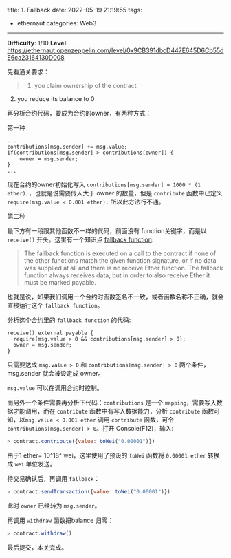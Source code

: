 title: 1. Fallback
date: 2022-05-19 21:19:55
tags:
- ethernaut
categories: Web3
---

**Difficulty**: 1/10
**Level**: https://ethernaut.openzeppelin.com/level/0x9CB391dbcD447E645D6Cb55dE6ca23164130D008

先看通关要求：

> 1. you claim ownership of the contract
2. you reduce its balance to 0
> 

再分析合约代码，要成为合约的owner，有两种方式：

第一种

```solidity
...
contributions[msg.sender] += msg.value;
if(contributions[msg.sender] > contributions[owner]) {
	owner = msg.sender;
}
...
```

现在合约的owner初始化写入 `contributions[msg.sender] = 1000 * (1 ether);`，也就是说需要传入大于 owner 的数量，但是 `contribute` 函数中已定义 `require(msg.value < 0.001 ether);` 所以此方法行不通。

第二种

最下方有一段跟其他函数不一样的代码，前面没有 function关键字，而是以 `receive()` 开头。这里有一个知识点 [fallback function](https://docs.soliditylang.org/en/v0.8.1/contracts.html#fallback-function):

> The fallback function is executed on a call to the contract if none of the other functions match the given function signature, or if no data was supplied at all and there is no receive Ether function. The fallback function always receives data, but in order to also receive Ether it must be marked payable.
> 

也就是说，如果我们调用一个合约时函数签名不一致，或者函数名称不正确，就会直接运行这个 `fallback function`。

分析这个合约里的 `fallback function` 的代码:

```solidity
receive() external payable {
  require(msg.value > 0 && contributions[msg.sender] > 0);
  owner = msg.sender;
}
```

只需要达成 `msg.value > 0` 和 `contributions[msg.sender] > 0` 两个条件，msg.sender 就会被设定成 owner。

`msg.value` 可以在调用合约时控制。

而另外一个条件需要再分析下代码：`contributions` 是一个 `mapping`，需要写入数据才能调用，而在 `contribute` 函数中有写入数据能力，分析 `contribute` 函数可知，以`msg.value < 0.001 ether` 调用 `contribute` 函数，可令 `contributions[msg.sender] > 0`。打开 Console(F12)，输入:

```jsx
> contract.contribute({value: toWei("0.00001")})

```

由于1 ether= 10^18^ wei，这里使用了预设的 `toWei`  函数将 `0.00001 ether` 转换成 `wei` 单位发送。

待交易确认后，再调用 `fallback`：

```jsx
> contract.sendTransaction({value: toWei("0.00001")})
```

此时 `owner` 已经转为 `msg.sender`。

再调用 `withdraw` 函数把balance 归零：

```jsx
> contract.withdraw()

```

最后提交，本关完成。